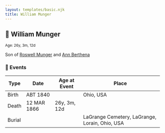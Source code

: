 ```yaml
---
layout: templates/basic.njk
title: William Munger
---
```

## 🔵 William Munger
<small>Age: 26y, 3m, 12d</small>

Son of [Roswell Munger](/people/2/21686617) and [Ann Berthena ](/people/9/91501676)

### 📆 Events

Type | Date | Age at Event | Place
------ | ------ | ------ | ------
Birth | ABT 1840 |  | Ohio, USA
Death | 12 MAR 1866 | 26y, 3m, 12d |
Burial |  |  | LaGrange Cemetery, LaGrange, Lorain, Ohio, USA
